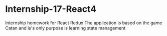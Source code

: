 # Internship-17-React4
Internship homework for React Redux
The application is based on the game Catan and is's only purpose is learning state management